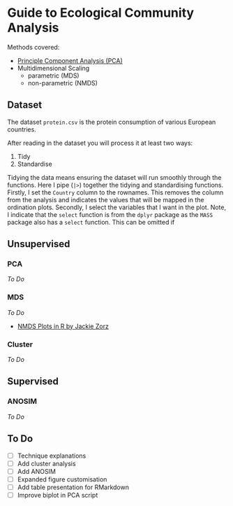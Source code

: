 # Guide to Ecological Community Analysis

Methods covered:

- [Principle Component Analysis (PCA)](#pca)
- Multidimensional Scaling
  - parametric (MDS)
  - non-parametric (NMDS)

## Dataset

The dataset `protein.csv` is the protein consumption of various European countries.

After reading in the dataset you will process it at least two ways:

1. Tidy
2. Standardise

Tidying the data means ensuring the dataset will run smoothly through the functions. Here I pipe (`|>`) together the tidying and standardising functions. Firstly, I set the `Country` column to the rownames. This removes the column from the analysis and indicates the values that will be mapped in the ordination plots. Secondly, I select the variables that I want in the plot. Note, I indicate that the `select` function is from the `dplyr` package as the `MASS` package also has a `select` function. This can be omitted if 

## Unsupervised

### PCA

*To Do*

### MDS

*To Do*

- [NMDS Plots in R by Jackie Zorz](https://jkzorz.github.io/2019/06/06/NMDS.html)

### Cluster

*To Do*

## Supervised

### ANOSIM

*To Do*

## To Do

- [ ] Technique explanations
- [ ] Add cluster analysis
- [ ] Add ANOSIM
- [ ] Expanded figure customisation
- [ ] Add table presentation for RMarkdown
- [ ] Improve biplot in PCA script
